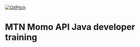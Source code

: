[![GitPitch](https://gitpitch.com/assets/badge.svg)](https://gitpitch.com/sparkplug/momo-python-developer-training-slides/master?grs=github)

# MTN Momo API Java developer training
